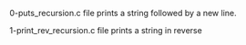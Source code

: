 0-puts_recursion.c file prints a string followed by a new line.

1-print_rev_recursion.c file prints a string in reverse
